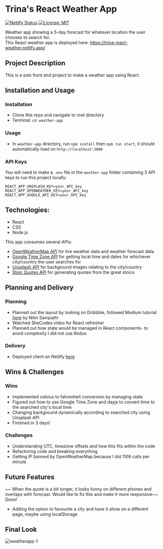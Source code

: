 # Trina's React Weather App
[![Netlify Status](https://api.netlify.com/api/v1/badges/93c5450c-e466-4130-8068-adfd7764e196/deploy-status)](https://app.netlify.com/sites/trina-react-weather/deploys)
[![License: MIT](https://img.shields.io/badge/License-MIT-yellow.svg?style=flat&logo=appveyor)](https://opensource.org/licenses/MIT)

Weather app showing a 5-day forecast for whatever location the user chooses to search for.  
This React weather app is deployed here: https://trina-react-weather.netlify.app/

## Project Description
This is a solo front end project to make a weather app using React.  

## Installation and Usage
### Installation
 * Clone this repo and navigate to root directory
 * Terminal: `cd weather-app`
### Usage
 * In `weather-app` directory, run `npm install` then `npm run start`, it should automatically load on `http://localhost:3000`
 
### API Keys
You will need to make a `.env` file in the `weather-app` folder containing 3 API keys to run this project locally:
```
REACT_APP_UNSPLASH_KEY=your_API_key
REACT_APP_OPENWEATHER_KEY=your_API_key
REACT_APP_GOOGLE_API_KEY=your_API_key
```

## Technologies:
- React
- CSS
- Node.js

This app consumes several APIs:
- [OpenWeatherMap API](https://openweathermap.org/api) for live weather data and weather forecast data
- [Google Time Zone API](https://developers.google.com/maps/documentation/timezone/overview) for getting local time and dates for whichever city/country the user searches for
- [Unsplash API](https://api.unsplash.com/) for background images relating to the city/country
- [Stoic Quotes API](https://stoicquotesapi.com/) for generating quotes from the great stoics

## Planning and Delivery
### Planning
* Planned out the layout by looking on Dribbble, followed Medium tutorial [here](https://medium.com/pixels-in-progress/a-simple-weather-app-with-react-16a49e89b539) by Nitin Sampathi
* Watched SheCodes video for React refresher
* Planned out how state would be managed in React components- to avoid complexity I did not use Redux

### Delivery
* Deployed client on Netlify [here](https://trina-react-weather.netlify.app/)
 
## Wins & Challenges

### Wins
- Implemented celsius to fahrenheit conversion by managing state
- Figured out how to use Google Time Zone and dayjs to convert time to the searched city's local time 
- Changing background dynamically according to searched city using Unsplash API
- Finished in 3 days!

### Challenges
- Understanding UTC, timezone offsets and how this fits within the code
- Refactoring code and breaking everything
- Getting IP banned by OpenWeatherMap because I did 1106 calls per minute

## Future Features
~~ When the quote is a bit longer, it looks funny on different phones and overlaps with forecast. Would like to fix this and make it more responsive~~ Done!
- Adding the option to favourite a city and have it show on a different page, maybe using localStorage

## Final Look
![weatherapp-1](https://user-images.githubusercontent.com/92634994/180082429-b431ea11-82d9-4584-9f6e-030098a035b3.png)

